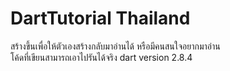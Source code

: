 # DartTutorial Thailand

สร้างขึ้นเพื่อให้ตัวเองสร้างกลับมาอ่านได้ หรือมีคนสนใจอยากมาอ่าน  
โค้ดที่เขียนสามารถเอาไปรันได้จริง 
dart version 2.8.4

